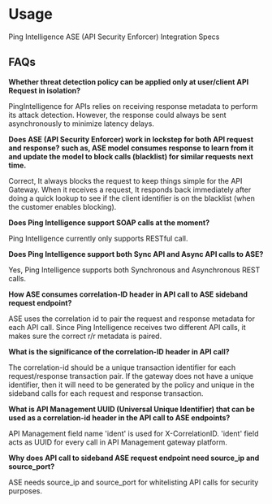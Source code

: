 ﻿---
sidebar_position: 2
---

# Usage

<head>
  <meta name="guidename" content="API Management"/>
  <meta name="context" content="GUID-7e03d7ae-7d33-4f52-bc0f-45489f7c312e"/>
</head>

Ping Intelligence ASE (API Security Enforcer) Integration Specs 

## FAQs

**Whether threat detection policy can be applied only at user/client API Request in isolation?**

PingIntelligence for APIs relies on receiving response metadata to perform its attack detection. However, the response could always be sent asynchronously to minimize latency delays. 

**Does ASE (API Security Enforcer) work in lockstep for both API request and response? such as, ASE model consumes response to learn from it and update the model to block calls (blacklist) for similar requests next time.**

Correct, It always blocks the request to keep things simple for the API Gateway. When it receives a request, It responds back immediately after doing a quick lookup to see if the client identifier is on the blacklist (when the customer enables blocking). 

**Does Ping Intelligence support SOAP calls at the moment?** 

Ping Intelligence currently only supports RESTful call. 

**Does Ping Intelligence support both Sync API and Async API calls to ASE?**

Yes, Ping Intelligence supports both Synchronous and Asynchronous REST calls. 

**How ASE consumes correlation-ID header in API call to ASE sideband request endpoint?**

ASE uses the correlation id to pair the request and response metadata for each API call. Since Ping Intelligence receives two different API calls, it makes sure the correct r/r metadata is paired. 

**What is the significance of the correlation-ID header in API call?** 

The correlation-id should be a unique transaction identifier for each request/response transaction pair. If the gateway does not have a unique identifier, then it will need to be generated by the policy and unique in the sideband calls for each request and response transaction. 

**What is API Management UUID (Universal Unique Identifier) that can be used as a correlation-id header in the API call to ASE endpoints?** 

API Management field name 'ident' is used for X-CorrelationID. 'ident' field acts as UUID for every call in API Management gateway platform. 

**Why does API call to sideband ASE request endpoint need source\_ip and source\_port?**

ASE needs source\_ip and source\_port for whitelisting API calls for security purposes. 
